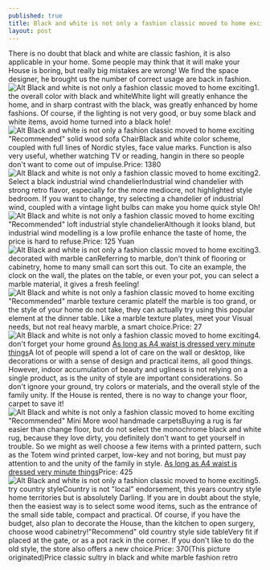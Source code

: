 ```yaml
---
published: true
title: Black and white is not only a fashion classic moved to home exciting
layout: post
---
```

There is no doubt that black and white are classic fashion, it is also applicable in your home. Some people may think that it will make your House is boring, but really big mistakes are wrong! We find the space designer, he brought us the number of correct usage are back in fashion.![Alt Black and white is not only a fashion classic moved to home exciting](https://c2.staticflickr.com/8/7285/27146009760_683e14188c_b.jpg)1. the overall color with black and whiteWhite light will greatly enhance the home, and in sharp contrast with the black, was greatly enhanced by home fashions. Of course, if the lighting is not very good, or buy some black and white items, avoid home turned into a black hole!![Alt Black and white is not only a fashion classic moved to home exciting](https://c2.staticflickr.com/8/7108/26813311174_f0722a238b_z.jpg)\"Recommended\" solid wood sofa ChairBlack and white color scheme, coupled with full lines of Nordic styles, face value marks. Function is also very useful, whether watching TV or reading, hangin in there so people don\'t want to come out of impulse.Price: 1380![Alt Black and white is not only a fashion classic moved to home exciting](https://c2.staticflickr.com/8/7749/27422068575_b9b5655d4c_b.jpg)2. Select a black industrial wind chandelierIndustrial wind chandelier with strong retro flavor, especially for the more mediocre, not highlighted style bedroom. If you want to change, try selecting a chandelier of industrial wind, coupled with a vintage light bulbs can make you home quick style Oh!![Alt Black and white is not only a fashion classic moved to home exciting](https://c2.staticflickr.com/8/7781/26813327304_ce5e40d98d_z.jpg)\"Recommended\" loft industrial style chandelierAlthough it looks bland, but industrial wind modelling is a low profile enhance the taste of home, the price is hard to refuse.Price: 125 Yuan![Alt Black and white is not only a fashion classic moved to home exciting](https://c2.staticflickr.com/8/7370/26815062253_1fc943af1e_b.jpg)3. decorated with marble canReferring to marble, don\'t think of flooring or cabinetry, home to many small can sort this out. To cite an example, the clock on the wall, the plates on the table, or even your pot, you can select a marble material, it gives a fresh feeling!![Alt Black and white is not only a fashion classic moved to home exciting](https://c2.staticflickr.com/8/7352/27388054956_d2521fe2fb_z.jpg)\"Recommended\" marble texture ceramic plateIf the marble is too grand, or the style of your home do not take, they can actually try using this popular element at the dinner table. Like a marble texture plates, meet your Visual needs, but not real heavy marble, a smart choice.Price: 27![Alt Black and white is not only a fashion classic moved to home exciting](https://c2.staticflickr.com/8/7738/27146040230_9994d903ec_b.jpg)4. don\'t forget your home ground [As long as A4 waist is dressed very minute things](http://www.focalstyle.com/2016/03/24/as-long-as-a4-waist-is-dressed-very-minute-things/)A lot of people will spend a lot of care on the wall or desktop, like decorations or with a sense of design and practical items, all good things. However, indoor accumulation of beauty and ugliness is not relying on a single product, as is the unity of style are important considerations. So don\'t ignore your ground, try colors or materials, and the overall style of the family unity. If the House is rented, there is no way to change your floor, carpet to save it!![Alt Black and white is not only a fashion classic moved to home exciting](https://c2.staticflickr.com/8/7316/27323655222_e7e3253bfd_z.jpg)\"Recommended\" Mini More wool handmade carpetsBuying a rug is far easier than change floor, but do not select the monochrome black and white rug, because they love dirty, you definitely don\'t want to get yourself in trouble. So we might as well choose a few items with a printed pattern, such as the Totem wind printed carpet, low-key and not boring, but must pay attention to and the unity of the family in style. [As long as A4 waist is dressed very minute things](http://www.focalstyle.com/2016/03/24/as-long-as-a4-waist-is-dressed-very-minute-things/)Price: 425![Alt Black and white is not only a fashion classic moved to home exciting](https://c2.staticflickr.com/8/7350/26815081483_5b4245c54d_b.jpg)5. try country styleCountry is not \"local\" endorsement, this years country style home territories but is absolutely Darling. If you are in doubt about the style, then the easiest way is to select some wood items, such as the entrance of the small side table, compact and practical. Of course, if you have the budget, also plan to decorate the House, than the kitchen to open surgery, choose wood cabinetry!\"Recommend\" old country style side tableVery fit if placed at the gate, or as a pot rack in the corner. If you don\'t like to do the old style, the store also offers a new choice.Price: 370(This picture originated)Price classic sultry in black and white marble fashion retro
